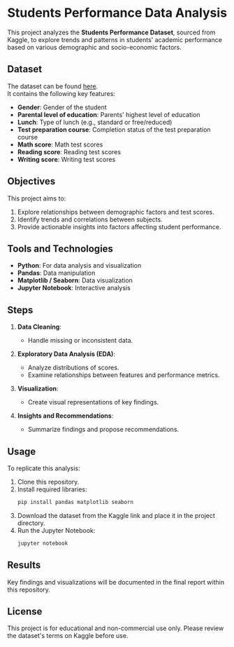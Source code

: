 # Students Performance Data Analysis  

This project analyzes the **Students Performance Dataset**, sourced from Kaggle, to explore trends and patterns in students' academic performance based on various demographic and socio-economic factors.  

## Dataset  

The dataset can be found [here](https://www.kaggle.com/datasets/rabieelkharoua/students-performance-dataset/data?select=Student_performance_data+_.csv).  
It contains the following key features:  
- **Gender**: Gender of the student  
- **Parental level of education**: Parents' highest level of education  
- **Lunch**: Type of lunch (e.g., standard or free/reduced)  
- **Test preparation course**: Completion status of the test preparation course  
- **Math score**: Math test scores  
- **Reading score**: Reading test scores  
- **Writing score**: Writing test scores  

## Objectives  

This project aims to:  
1. Explore relationships between demographic factors and test scores.  
2. Identify trends and correlations between subjects.  
3. Provide actionable insights into factors affecting student performance.  

## Tools and Technologies  

- **Python**: For data analysis and visualization  
- **Pandas**: Data manipulation  
- **Matplotlib / Seaborn**: Data visualization  
- **Jupyter Notebook**: Interactive analysis  

## Steps  

1. **Data Cleaning**:  
   - Handle missing or inconsistent data.  

2. **Exploratory Data Analysis (EDA)**:  
   - Analyze distributions of scores.  
   - Examine relationships between features and performance metrics.  

3. **Visualization**:  
   - Create visual representations of key findings.  

4. **Insights and Recommendations**:  
   - Summarize findings and propose recommendations.  

## Usage  

To replicate this analysis:  
1. Clone this repository.  
2. Install required libraries:  
   ```bash  
   pip install pandas matplotlib seaborn  
3. Download the dataset from the Kaggle link and place it in the project directory.
4. Run the Jupyter Notebook:
   ```bash
   jupyter notebook  

## Results
Key findings and visualizations will be documented in the final report within this repository.

## License
This project is for educational and non-commercial use only. Please review the dataset's terms on Kaggle before use.